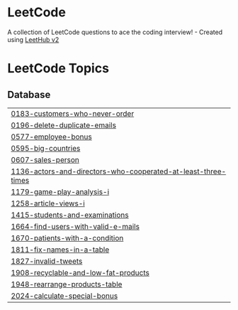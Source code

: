 # LeetCode
A collection of LeetCode questions to ace the coding interview! - Created using [LeetHub v2](https://github.com/arunbhardwaj/LeetHub-2.0)

<!---LeetCode Topics Start-->
# LeetCode Topics
## Database
|  |
| ------- |
| [0183-customers-who-never-order](https://github.com/ErenzaL/LeetCode/tree/master/0183-customers-who-never-order) |
| [0196-delete-duplicate-emails](https://github.com/ErenzaL/LeetCode/tree/master/0196-delete-duplicate-emails) |
| [0577-employee-bonus](https://github.com/ErenzaL/LeetCode/tree/master/0577-employee-bonus) |
| [0595-big-countries](https://github.com/ErenzaL/LeetCode/tree/master/0595-big-countries) |
| [0607-sales-person](https://github.com/ErenzaL/LeetCode/tree/master/0607-sales-person) |
| [1136-actors-and-directors-who-cooperated-at-least-three-times](https://github.com/ErenzaL/LeetCode/tree/master/1136-actors-and-directors-who-cooperated-at-least-three-times) |
| [1179-game-play-analysis-i](https://github.com/ErenzaL/LeetCode/tree/master/1179-game-play-analysis-i) |
| [1258-article-views-i](https://github.com/ErenzaL/LeetCode/tree/master/1258-article-views-i) |
| [1415-students-and-examinations](https://github.com/ErenzaL/LeetCode/tree/master/1415-students-and-examinations) |
| [1664-find-users-with-valid-e-mails](https://github.com/ErenzaL/LeetCode/tree/master/1664-find-users-with-valid-e-mails) |
| [1670-patients-with-a-condition](https://github.com/ErenzaL/LeetCode/tree/master/1670-patients-with-a-condition) |
| [1811-fix-names-in-a-table](https://github.com/ErenzaL/LeetCode/tree/master/1811-fix-names-in-a-table) |
| [1827-invalid-tweets](https://github.com/ErenzaL/LeetCode/tree/master/1827-invalid-tweets) |
| [1908-recyclable-and-low-fat-products](https://github.com/ErenzaL/LeetCode/tree/master/1908-recyclable-and-low-fat-products) |
| [1948-rearrange-products-table](https://github.com/ErenzaL/LeetCode/tree/master/1948-rearrange-products-table) |
| [2024-calculate-special-bonus](https://github.com/ErenzaL/LeetCode/tree/master/2024-calculate-special-bonus) |
<!---LeetCode Topics End-->